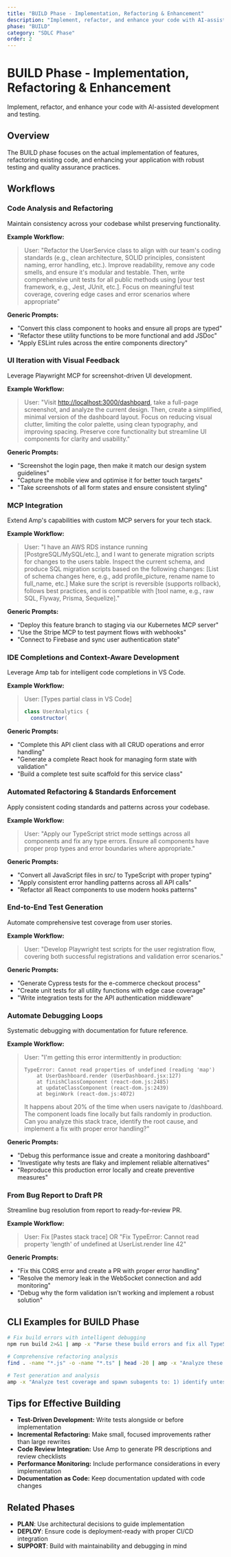 ```yaml
---
title: "BUILD Phase - Implementation, Refactoring & Enhancement"
description: "Implement, refactor, and enhance your code with AI-assisted development and testing."
phase: "BUILD"
category: "SDLC Phase"
order: 2
---
```


# BUILD Phase - Implementation, Refactoring & Enhancement

Implement, refactor, and enhance your code with AI-assisted development and testing.

## Overview

The BUILD phase focuses on the actual implementation of features, refactoring existing code, and enhancing your application with robust testing and quality assurance practices.

## Workflows

### Code Analysis and Refactoring

Maintain consistency across your codebase whilst preserving functionality.

**Example Workflow:**
> User: "Refactor the UserService class to align with our team's coding standards (e.g., clean architecture, SOLID principles, consistent naming, error handling, etc.). Improve readability, remove any code smells, and ensure it's modular and testable. Then, write comprehensive unit tests for all public methods using [your test framework, e.g., Jest, JUnit, etc.]. Focus on meaningful test coverage, covering edge cases and error scenarios where appropriate"

**Generic Prompts:**
- "Convert this class component to hooks and ensure all props are typed"
- "Refactor these utility functions to be more functional and add JSDoc"
- "Apply ESLint rules across the entire components directory"

### UI Iteration with Visual Feedback

Leverage Playwright MCP for screenshot-driven UI development.

**Example Workflow:**
> User: "Visit <http://localhost:3000/dashboard>, take a full-page screenshot, and analyze the current design. Then, create a simplified, minimal version of the dashboard layout. Focus on reducing visual clutter, limiting the color palette, using clean typography, and improving spacing. Preserve core functionality but streamline UI components for clarity and usability."

**Generic Prompts:**
- "Screenshot the login page, then make it match our design system guidelines"
- "Capture the mobile view and optimise it for better touch targets"
- "Take screenshots of all form states and ensure consistent styling"

### MCP Integration

Extend Amp's capabilities with custom MCP servers for your tech stack.

**Example Workflow:**
> User: "I have an AWS RDS instance running [PostgreSQL/MySQL/etc.], and I want to generate migration scripts for changes to the users table. Inspect the current schema, and produce SQL migration scripts based on the following changes: [List of schema changes here, e.g., add profile_picture, rename name to full_name, etc.] Make sure the script is reversible (supports rollback), follows best practices, and is compatible with [tool name, e.g., raw SQL, Flyway, Prisma, Sequelize]."

**Generic Prompts:**
- "Deploy this feature branch to staging via our Kubernetes MCP server"
- "Use the Stripe MCP to test payment flows with webhooks"
- "Connect to Firebase and sync user authentication state"

### IDE Completions and Context-Aware Development

Leverage Amp tab for intelligent code completions in VS Code.

**Example Workflow:**
> User: [Types partial class in VS Code]  
> ```javascript
> class UserAnalytics {
>   constructor(
> ```

**Generic Prompts:**
- "Complete this API client class with all CRUD operations and error handling"
- "Generate a complete React hook for managing form state with validation"
- "Build a complete test suite scaffold for this service class"

### Automated Refactoring & Standards Enforcement

Apply consistent coding standards and patterns across your codebase.

**Example Workflow:**
> User: "Apply our TypeScript strict mode settings across all components and fix any type errors. Ensure all components have proper prop types and error boundaries where appropriate."

**Generic Prompts:**
- "Convert all JavaScript files in src/ to TypeScript with proper typing"
- "Apply consistent error handling patterns across all API calls"
- "Refactor all React components to use modern hooks patterns"

### End-to-End Test Generation

Automate comprehensive test coverage from user stories.

**Example Workflow:**
> User: "Develop Playwright test scripts for the user registration flow, covering both successful registrations and validation error scenarios."

**Generic Prompts:**
- "Generate Cypress tests for the e-commerce checkout process"
- "Create unit tests for all utility functions with edge case coverage"
- "Write integration tests for the API authentication middleware"

### Automate Debugging Loops

Systematic debugging with documentation for future reference.

**Example Workflow:**
> User: "I'm getting this error intermittently in production:
> 
> ```text
> TypeError: Cannot read properties of undefined (reading 'map')
>     at UserDashboard.render (UserDashboard.jsx:127)
>     at finishClassComponent (react-dom.js:2485)
>     at updateClassComponent (react-dom.js:2439)
>     at beginWork (react-dom.js:4072)
> ```
> 
> It happens about 20% of the time when users navigate to /dashboard. The component loads fine locally but fails randomly in production. Can you analyze this stack trace, identify the root cause, and implement a fix with proper error handling?"

**Generic Prompts:**
- "Debug this performance issue and create a monitoring dashboard"
- "Investigate why tests are flaky and implement reliable alternatives"
- "Reproduce this production error locally and create preventive measures"

### From Bug Report to Draft PR

Streamline bug resolution from report to ready-for-review PR.

**Example Workflow:**
> User: Fix [Pastes stack trace] 
> OR 
> "Fix TypeError: Cannot read property 'length' of undefined at UserList.render line 42"

**Generic Prompts:**
- "Fix this CORS error and create a PR with proper error handling"
- "Resolve the memory leak in the WebSocket connection and add monitoring"
- "Debug why the form validation isn't working and implement a robust solution"

## CLI Examples for BUILD Phase

```bash
# Fix build errors with intelligent debugging
npm run build 2>&1 | amp -x "Parse these build errors and fix all TypeScript issues"

# Comprehensive refactoring analysis
find . -name "*.js" -o -name "*.ts" | head -20 | amp -x "Analyze these files for code duplication, suggest refactoring opportunities, and estimate the impact of proposed changes"

# Test generation and analysis
amp -x "Analyze test coverage and spawn subagents to: 1) identify untested code paths, 2) generate missing unit tests, 3) suggest integration test scenarios"
```

## Tips for Effective Building

- **Test-Driven Development:** Write tests alongside or before implementation
- **Incremental Refactoring:** Make small, focused improvements rather than large rewrites
- **Code Review Integration:** Use Amp to generate PR descriptions and review checklists
- **Performance Monitoring:** Include performance considerations in every implementation
- **Documentation as Code:** Keep documentation updated with code changes

## Related Phases

- **PLAN**: Use architectural decisions to guide implementation
- **DEPLOY**: Ensure code is deployment-ready with proper CI/CD integration
- **SUPPORT**: Build with maintainability and debugging in mind
